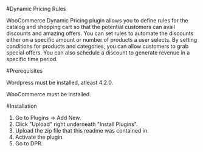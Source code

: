 #Dynamic Pricing Rules

WooCommerce Dynamic Pricing plugin allows you to define rules for the catalog and shopping cart so that the potential customers can avail discounts and amazing offers. You can set rules to automate the discounts either on a specific amount or number of products a user selects. By setting conditions for products and categories, you can allow customers to grab special offers. You can also schedule a discount to generate revenue in a specific time period.

#Prerequisites

Wordpress must be installed, atleast 4.2.0.

WooCommerce must be installed.

#Installation

1. Go to Plugins -> Add New.
2. Click "Upload" right underneath "Install Plugins".
3. Upload the zip file that this readme was contained in.
4. Activate the plugin.
5. Go to DPR.